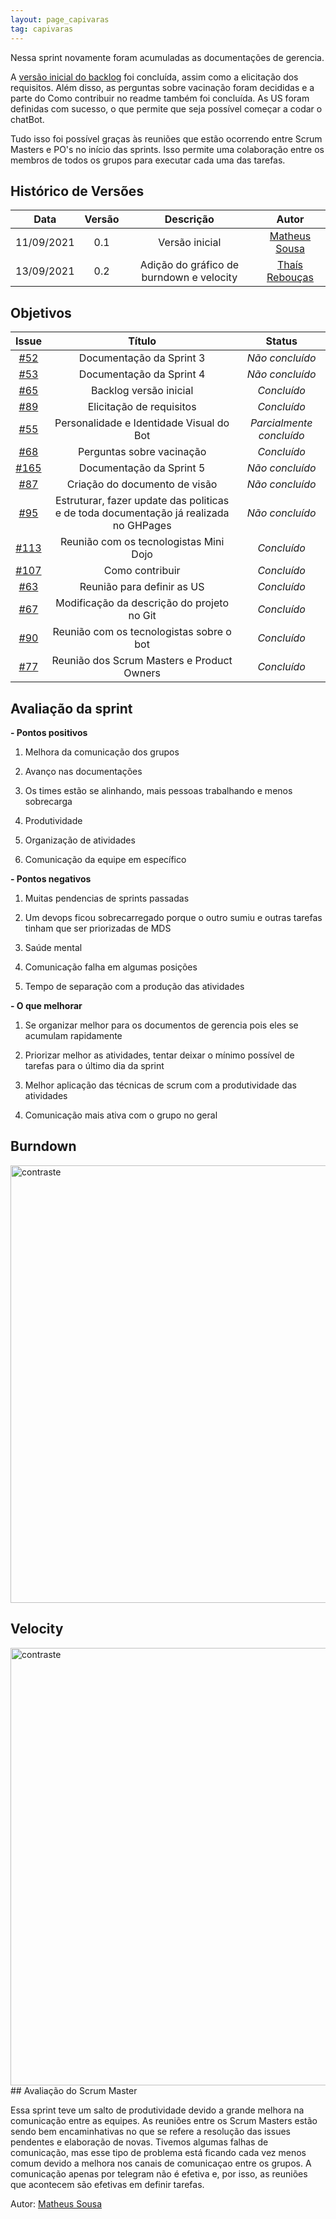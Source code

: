 ```yaml
---
layout: page_capivaras
tag: capivaras
---
```


Nessa sprint novamente foram acumuladas as documentações de gerencia.

A [versão inicial do backlog](https://github.com/fga-eps-mds/2021-1-Bot/blob/main/docs/documento-de-backlog.md) foi concluída, assim como a elicitação dos requisitos. Além disso, as perguntas sobre vacinação foram decididas e a parte do
Como contribuir no readme também foi concluída. As US foram definidas com sucesso, o que permite que seja possível começar a codar o chatBot.

Tudo isso foi possível graças às reuniões que estão ocorrendo entre Scrum Masters e PO's no início das sprints. Isso permite uma colaboração entre os membros de todos os grupos
para executar cada uma das tarefas.

## Histórico de Versões

| Data       | Versão | Descrição                      | Autor             |
| :--------: | :----: | :----------:                   | :---------------: |
| 11/09/2021 |  0.1   | Versão inicial | [Matheus Sousa](https://github.com/gatotabaco)|
| 13/09/2021 |  0.2   | Adição do gráfico de burndown e velocity| [Thaís Rebouças](https://github.com/Thais-ra)|


## Objetivos

|  Issue  |                   Título                  |              Status             | 
|:-------:|:-----------------------------------------:|:-------------------------------:|
| [#52](https://github.com/fga-eps-mds/2021-1-Bot/issues/52) | Documentação da Sprint 3 | _Não concluído_ |
| [#53](https://github.com/fga-eps-mds/2021-1-Bot/issues/53) | Documentação da Sprint 4 | _Não concluído_ |
| [#65](https://github.com/fga-eps-mds/2021-1-Bot/issues/65) | Backlog versão inicial | _Concluído_ |
| [#89](https://github.com/fga-eps-mds/2021-1-Bot/issues/89) | Elicitação de requisitos | _Concluído_ |
| [#55](https://github.com/fga-eps-mds/2021-1-Bot/issues/55) | Personalidade e Identidade Visual do Bot | _Parcialmente concluído_ |
| [#68](https://github.com/fga-eps-mds/2021-1-Bot/issues/68) | Perguntas sobre vacinação | _Concluído_ |
| [#165](https://github.com/fga-eps-mds/2021-1-Bot/issues/165) | Documentação da Sprint 5 | _Não concluído_ |
| [#87](https://github.com/fga-eps-mds/2021-1-Bot/issues/87) | Criação do documento de visão | _Não concluído_ |
| [#95](https://github.com/fga-eps-mds/2021-1-Bot/issues/95) | Estruturar, fazer update das politicas e de toda documentação já realizada no GHPages | _Não concluído_ |
| [#113](https://github.com/fga-eps-mds/2021-1-Bot/issues/113) | Reunião com os tecnologistas Mini Dojo | _Concluído_ |
| [#107](https://github.com/fga-eps-mds/2021-1-Bot/issues/107) | Como contribuir | _Concluído_ |
| [#63](https://github.com/fga-eps-mds/2021-1-Bot/issues/63) | Reunião para definir as US | _Concluído_ |
| [#67](https://github.com/fga-eps-mds/2021-1-Bot/issues/67) | Modificação da descrição do projeto no Git | _Concluído_ |
| [#90](https://github.com/fga-eps-mds/2021-1-Bot/issues/90) | Reunião com os tecnologistas sobre o bot | _Concluído_ |
| [#77](https://github.com/fga-eps-mds/2021-1-Bot/issues/77) | Reunião dos Scrum Masters e Product Owners | _Concluído_ |

## Avaliação da sprint

**- Pontos positivos**

1. Melhora da comunicação dos grupos

2. Avanço nas documentações

3. Os times estão se alinhando, mais pessoas trabalhando e menos sobrecarga

4. Produtividade

5. Organização de atividades

6. Comunicação da equipe em específico

**- Pontos negativos**

1.  Muitas pendencias de sprints passadas

2. Um devops ficou sobrecarregado porque o outro sumiu e outras tarefas tinham que ser priorizadas de MDS

3. Saúde mental

4. Comunicação falha em algumas posições

5. Tempo de separação com a produção das atividades

**- O que melhorar**

1. Se organizar melhor para os documentos de gerencia pois eles se acumulam rapidamente

2. Priorizar melhor as atividades, tentar deixar o mínimo possível de tarefas para o último dia da sprint

3. Melhor aplicação das técnicas de scrum com a produtividade das atividades

4. Comunicação mais ativa com o grupo no geral

## Burndown

<img src="{{ '/assets/img/capivaras/burndown_sprint5.jpg' | prepend: site.baseurl }}" alt="contraste" width="700"/>

## Velocity

<img src="{{ '/assets/img/capivaras/velocity_sprint5.jpg' | prepend: site.baseurl }}" alt="contraste" width="700"/>
## Avaliação do Scrum Master

Essa sprint teve um salto de produtividade devido a grande melhora na comunicação entre as equipes. As reuniões entre os Scrum Masters estão sendo bem encaminhativas
no que se refere a resolução das issues pendentes e elaboração de novas. Tivemos algumas falhas de comunicação, mas esse tipo de problema está ficando cada vez menos comum
devido a melhora nos canais de comunicaçao entre os grupos. A comunicação apenas por telegram não é efetiva e, por isso, as reuniões que acontecem são efetivas em 
definir tarefas.

Autor: [Matheus Sousa](https://github.com/gatotabaco)
